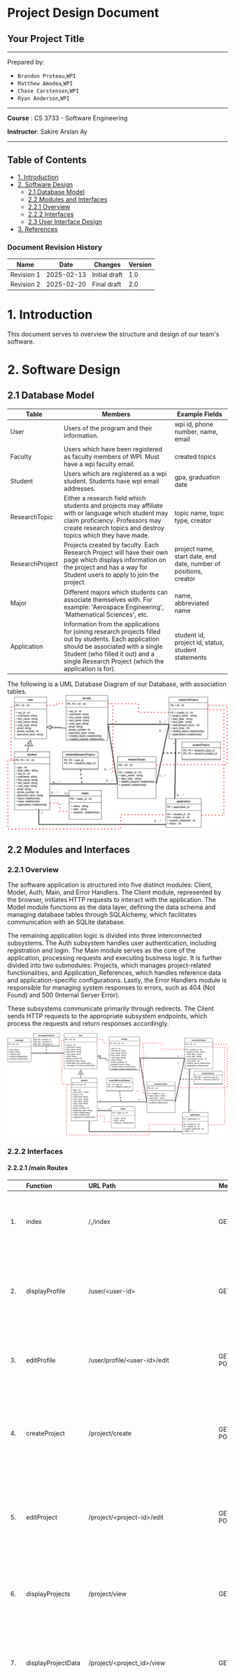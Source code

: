 # Project Design Document

## Your Project Title
--------
Prepared by:

* `Brandon Proteau`,`WPI`
* `Matthew Amodea`,`WPI`
* `Chase Carstensen`,`WPI`
* `Ryan Anderson`,`WPI`
---

**Course** : CS 3733 - Software Engineering 

**Instructor**: Sakire Arslan Ay

---

## Table of Contents
- [1. Introduction](#1-introduction)
- [2. Software Design](#2-software-design)
    - [2.1 Database Model](#21-model)
    - [2.2 Modules and Interfaces](#22-modules-and-interfaces)
    - [2.2.1 Overview](#221-overview)
    - [2.2.2 Interfaces](#222-interfaces)
    - [2.3 User Interface Design](#23-view-and-user-interface-design)
- [3. References](#3-references)
<!-- - [Appendix: Grading Rubric](#appendix-grading-rubric) -->

<a name="revision-history"> </a>

### Document Revision History

| Name | Date | Changes | Version |
| ------ | ------ | --------- | --------- |
|Revision 1 |2025-02-13 |Initial draft | 1.0        |
|Revision 2 |2025-02-20 |Final draft   | 2.0        |


# 1. Introduction

<!-- Explain the purpose of this document. If this is a revision of an earlier document, please make sure to summarize what changes have been made during the revision (keep this discussion brief).  -->

This document serves to overview the structure and design of our team's software. 

# 2. Software Design

<!-- (**Note**: For all subsections of Section-2: You should describe the design for the end product (completed application) - not only your iteration1 version. You will revise this document and add more details later.) -->

## 2.1 Database Model

<!-- Provide a list of your tables (i.e., SQL Alchemy classes) in your database model and briefly explain the role of each table.  -->
|Table|Members|Example Fields|
|-|-|-|
|User|Users of the program and their information. |wpi id, phone number, name, email|
|Faculty|Users which have been registered as faculty members of WPI. Must have a wpi faculty email.|created topics|
|Student|Users which are registered as a wpi student. Students have wpi email addresses.|gpa, graduation date|
|ResearchTopic|Either a research field which students and projects may affiliate with or language which student may claim proficiency. Professors may create research topics and destroy topics which they have made.|topic name, topic type, creator|
|ResearchProject|Projects created by faculty. Each Research Project will have their own page which displays information on the project and has a way for Student users to apply to join the project.|project name, start date, end date, number of positions, creator|
|Major|Different majors which students can associate themselves with. For example: 'Aerospace Engineering', 'Mathematical Sciences', etc.|name, abbreviated name|
|Application|Information from the applications for joining research projects filled out by students. Each application should be associated with a single Student (who filled it out) and a single Research Project (which the application is for).|student id, project id, status, student statements|

<!-- Provide a UML diagram of your database model showing the associations and relationships among tables.  -->
The following is a UML Database Diagram of our Database, with association tables.
<img src="images/UML_Database_Models (1).png"></img>

## 2.2 Modules and Interfaces

### 2.2.1 Overview
The software application is structured into five distinct modules: Client, Model, Auth, Main, and Error Handlers. The Client module, represented by the browser, initiates HTTP requests to interact with the application. The Model module functions as the data layer, defining the data schema and managing database tables through SQLAlchemy, which facilitates communication with an SQLite database.

The remaining application logic is divided into three interconnected subsystems. The Auth subsystem handles user authentication, including registration and login. The Main module serves as the core of the application, processing requests and executing business logic. It is further divided into two submodules: Projects, which manages project-related functionalities, and Application_References, which handles reference data and application-specific configurations. Lastly, the Error Handlers module is responsible for managing system responses to errors, such as 404 (Not Found) and 500 (Internal Server Error).

These subsystems communicate primarily through redirects. The Client sends HTTP requests to the appropriate subsystem endpoints, which process the requests and return responses accordingly.

<img src="images/UML_Database_Models.png"></img>
<!-- Describe the high-level architecture of your software:  i.e., the major components/modules and how they fit together. Provide a UML component diagram that illustrates the architecture of your software. Briefly mention the role of each module in your architectural design. Please refer to the "System Level Design" lectures in Week 4.  -->

### 2.2.2 Interfaces

<!-- Include a detailed description of the routes your application will implement. 
* Brainstorm with your team members and identify all routes you need to implement for the **completed** application.
* For each route specify its “methods”, “URL path”, and “a description of the operation it implements”.  
* You can use the following table template to list your route specifications. 
* Organize this section according to your module decomposition, i.e., include a sub-section for each module and list all routes for that sub-section in a table.   -->

#### 2.2.2.1 /main Routes

|   | Function           | URL Path   | Methods  | Description  |
|:--|:------------------|:-----------|:-------------| :-------------|
|1. |index|/,/index|GET| Renders home page dependant on current user type, requires login, redirects to login if no user is signed in.
|2. |displayProfile|/user/\<user-id\>|GET|Renders the correct profile template based on the current users type and populates it with current user info. Redirects to index if user not signed in.|
|3. |editProfile|/user/profile/\<user-id\>/edit|GET, POST| Renders user profile edit template and parses edit profile form to update account, redirects to profile.
|4. |createProject|/project/create|GET, POST|Renders project creation form/template, adds new project to the database. Requires current user to be faculty, redirects to index if not.|
|5. |editProject|/project/\<project-id\>/edit|GET, POST|Renders project edit form/template, edits project details in database. Requires current user to be faculty, redirects to index if not.|
|6. |displayProjects|/project/view|GET|Renders project browser template, displays all projects in database. Requires login, redirects to index.|
|7. |displayProjectData|/project/\<project_id\>/view|GET|Renders project browser template, displays a single project in database. Requires login, redirects to index.|
|8. |createLang|/topic/lang/create|GET, POST|Renders create topic template with LangForm object, validates form and creates a new ResearchTopic with type 'language'. Faculty only.|
|9. |createField|/project/field/create|GET, POST|Renders create topic template with FieldForm object, validates form and creates a new ResearchTopic with type 'field'. Faculty only.|
|10. |apply|/project/\<project_id\>/apply|GET, POST|Renders application template with ApplyForm object, validates form and creates a new application object. Student only.|
|11. |viewApplicants|/project/\<project_id\>/applicants|GET, POST|Displays all students who have applied for a given project. Receives POST requests to sort applications. Highlights applicants who match all position requirements.| Faculty only.|
|12. |decideApplicant|/project/\<project_id\>/applicants/\<user_id\>|GET, POST|Displays a specific students application, and allows faculty to decide on that applications (accept/reject), a note can be attached to the decision and the student is notified following the decision. Faculty only.|
|13. |requestReference|/user/\<faculty_id\>/reference|GET, POST|Renders reference request template with RefRequestForm object, validates form and creates a new reference request for the faculty member. Notifies the faculty member. Student only.|
|14. |completeReference|/user/\<student_id\>/reference|GET, POST|Renders reference writing template with ReferenceForm object, validates form and creates a new reference for the student. Notifies the student. Faculty only.|
|15. |inbox|/user/\<user_id\>/inbox|GET, POST|Displays all inbox messages for each user. Receives POST requests to sort the inbox.|

#### 2.2.2.2 /auth Routes

|   | Function           | URL Path   | Methods  | Description  |
|:--|:------------------|:-----------|:-------------| :-------------|
|1. |registerUser|/user/register| GET, POST | Renders user registration template and parses registration form to make new users, redirects to index. If the provided email is in the list of existing faculty members, create a faculty account, otherwise create a student account.|
|2. |login|/user/login|GET, POST| Renders login template with the login form and parses data to authenticate the user. If user is finished registration it logs the user in and redirects to index, if the user is a student who has not finished registration, it redirects to studentRegister.|
|3. |logout|/user/logout|POST|Logs the current user out, redirects to login.|
|4. |studentRegister|/user/register/student/\<user_id\>|GET, POST|Renders the second part of the student registration form/template. Validates the form and finishes creating a new student user.|


#### 2.2.2.2 /errors Routes

|   | Function           | URL Path   | Methods  | Description  |
|:--|:------------------|:-----------|:-------------|:-------------|
|1. |not_found_error|/error/404|GET| Handles invalid route errors|
|2. |internal_error|/error/500|GET|Handles internal/server errors.|

### 2.3 User Interface Design 

<!-- Provide a list of the page templates you plan to create and supplement your description with UI sketches or screenshots.  -->

  Note that any use of ' or " in the routes is a replacement of > and < which could not be displayed
  ## Mock Up Pages
  <kbd>
    <h3> Image of faculty/student registration template, multipurpose page, routes = /user/register </h3>
    <img src="images/register_template.png"></img>
    <h3> Image of student registration template, multipurpose page, routes = /user/register/student/'user_id' </h3>
    <img src="images/student_registration_template.png"></img>
    <h3> Image of login template, routes = /user/login </h3>
    <img src="images/Login.jpg"></img>
    <h3> Image of home template, routes = /,/index </h3>
    <img src="images/Home.jpg"></img>
    <h3> Image of home page with user dashboard dropdown template, multipurpose page routes = /,/index, routes = /user/logout</h3>
    <img src="images/Home_Dropdown.jpg"></img>
    <h3> Image of user profile template, routes = /user/"user-id" </h3>
    <img src="images/Profile.png"></img>
    <h3> Image of edit user profile template, routes = /user/profile/"user-id"/edit </h3>
    <img src="images/Edit_Profile.png"></img>
    <h3> Image of user inbox template, routes = /user/"user-id"/inbox </h3> 
    <img src="images/Inbox.jpg"></img>
    <h3> Image of project browser, routes =  /project/view </h3>
    <img src="images/Browser.jpg"></img>
    <h3> Image of project search template, routes = /project/view </h3>
    <img src="images/Search.png"></img>
    <h3> Image of individual project research page, routes = /project/"project_id"/view </h3>
    <img src="images/Project_Page.png"></img>
    <h3> Image of project proposal page and project edit page, page is multipurpose, routes = /project/create, routes = /project/"project-id"/edit </h3>
    <img src="images/Project_Proposal.jpg"></img>
    <h3> Image of create topic and lang template, multipurpose page, routes = /topic/lang/create, routes = 	/project/field/create </h3>
    <img src="images/create_topic.jpg"></img>
    <h3> Image of edit faculty profile template, routes = 	/user/profile/"user-id"/edit </h3>
    <img src="images/edit_faculty_profile.jpg"></img>
    <h3> Image of faculty profile template, serves as multipurpose, routes = /user/"faculty_id"/reference, routes =  /user/"user-id" </h3>
    <img src="images/faculty_profile.png"></img>
    <h3> Image of inbox email template, routes = /user/"user-id"/inbox </h3>
    <img src="images/inbox_email.jpg"></img>
    <h3> Image of personal statement creation and reference creation template, routes = /user/"student_id"/reference
    <img src="images/personal_statement.jpg"></img>
    <h3> Image of individual project applicants template, routes = /project/"project_id"/applicants/"user_id" </h3> 
    <img src="images/project_applicants.png"></img> 
    <h3> Image of list of project applicants template, routes = /project/"project_id"/applicants </h3> 
    <img src="images/project_applicants_list.png"></img>
    
  </kbd>

# 3. References

None

<!-- Cite your references here.

For the papers you cite give the authors, the title of the article, the journal name, journal volume number, date of publication and inclusive page numbers. Giving only the URL for the journal is not appropriate.

For the websites, give the title, author (if applicable) and the website URL. -->

----
<!-- # Appendix: Grading Rubric
(Please remove this part in your final submission)

 * You will first  submit a draft version of this document:
    * "Project 3 : Project Design Document - draft" (5pts). 
* We will provide feedback on your document and you will revise and update it.
    * "Project 5 : Project Design Document - final" (80pts) 

Below is the grading rubric that we will use to evaluate the final version of your document. 

|**MaxPoints**| **Design** |
|:---------:|:-------------------------------------------------------------------------|
|           | Are all parts of the document in agreement with the product requirements? |
| 8         | Is the architecture of the system ([2.2.1 Overview](#221-overview)) described well, with the major components and their interfaces?         
| 8        | Is the database model (i.e., [2.1 Database Model](#21-database-model)) explained well with sufficient detail? Do the team clearly explain the purpose of each table included in the model?| 
|          | Is the document making good use of semi-formal notation (i.e., UML diagrams)? Does the document provide a clear UML class diagram visualizing the DB model of the system? |
| 18        | Is the UML class diagram complete? Does it include all classes (tables) and does it clearly mark the PK and FKs for each table? Does it clearly show the associations between them? Are the multiplicities of the associations shown correctly? ([2.1 Database Model](#21-database-model)) |
| 25        | Are all major interfaces (i.e., the routes) listed? Are the routes explained in sufficient detail? ([2.2.2 Interfaces](#222-interfaces)) |
| 13        | Is the view and the user interfaces explained well? Did the team provide the screenshots of the interfaces they built so far.  ([2.3 User Interface Design](#23-user-interface-design)) |
|           | **Clarity** |
|           | Is the solution at a fairly consistent and appropriate level of detail? Is the solution clear enough to be turned over to an independent group for implementation and still be understood? |
| 5         | Is the document carefully written, without typos and grammatical errors?  |
| 3         | Is the document well formatted? (Make sure to check your document on GitHub. You will loose points if there are formatting issues in your document.  )  |
|           |  |
| 80         | **Total** |
|           |  | -->